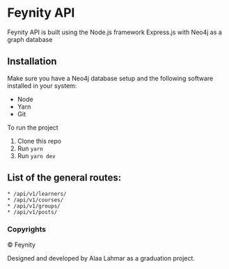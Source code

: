 # Feynity API

Feynity API is built using the Node.js framework Express.js with Neo4j as a graph database

## Installation
Make sure you have a Neo4j database setup and the following software installed in your system:

* Node
* Yarn
* Git


To run the project

1. Clone this repo
2. Run ``` yarn ```
3. Run ``` yarn dev ```

## List of the general routes:
```
* /api/v1/learners/
* /api/v1/courses/
* /api/v1/groups/
* /api/v1/posts/
```

### Copyrights
© Feynity

Designed and developed by Alaa Lahmar as a graduation project.
